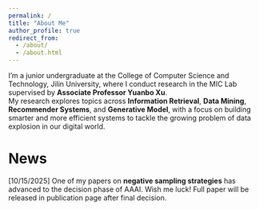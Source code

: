 ```yaml
---
permalink: /
title: "About Me"
author_profile: true
redirect_from: 
  - /about/
  - /about.html
---
```

I’m a junior undergraduate at the College of Computer Science and Technology, Jilin University, where I conduct research in the MIC Lab supervised by **Associate Professor Yuanbo Xu**.  
My research explores topics across **Information Retrieval**, **Data Mining**, **Recommender Systems**, and **Generative Model**, with a focus on building smarter and more efficient systems to tackle the growing problem of data explosion in our digital world.

# News

[10/15/2025] One of my papers on **negative sampling strategies** has advanced to the decision phase of AAAI. Wish me luck! Full paper will be released in publication page after final decision.
